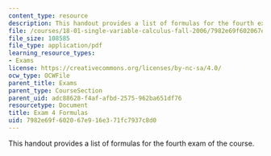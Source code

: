 ```yaml
---
content_type: resource
description: This handout provides a list of formulas for the fourth exam of the course.
file: /courses/18-01-single-variable-calculus-fall-2006/7982e69f602067e916e371fc7937c8d0_exm4formulasheet.pdf
file_size: 108585
file_type: application/pdf
learning_resource_types:
- Exams
license: https://creativecommons.org/licenses/by-nc-sa/4.0/
ocw_type: OCWFile
parent_title: Exams
parent_type: CourseSection
parent_uid: adc88628-f4af-afbd-2575-962ba651df76
resourcetype: Document
title: Exam 4 Formulas
uid: 7982e69f-6020-67e9-16e3-71fc7937c8d0
---
```

This handout provides a list of formulas for the fourth exam of the course.